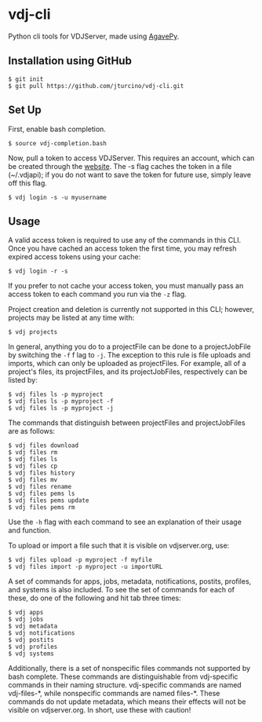 vdj-cli 
=======

Python cli tools for VDJServer, made using [AgavePy](https://github.com/TACC/agavepy).

Installation using GitHub
-------------------------

```
$ git init
$ git pull https://github.com/jturcino/vdj-cli.git
```

Set Up
------

First, enable bash completion.
```
$ source vdj-completion.bash
```

Now, pull a token to access VDJServer. This requires an account, which can be created through the [website](https://vdjserver.org/). The -s flag caches the token in a file (~/.vdjapi); if you do not want to save the token for future use, simply leave off this flag.
```
$ vdj login -s -u myusername
```

Usage
-----

A valid access token is required to use any of the commands in this CLI. Once you have cached an access token the first time, you may refresh expired access tokens using your cache:
```
$ vdj login -r -s
```
If you prefer to not cache your access token, you must manually pass an access token to each command you run via the `-z` flag.

Project creation and deletion is currently not supported in this CLI; however, projects may be listed at any time with:
```
$ vdj projects
```

In general, anything you do to a projectFile can be done to a projectJobFile by switching the `-f` f
lag to `-j`. The exception to this rule is file uploads and imports, which can only be uploaded as projectFiles. For example, all of a project's files, its projectFiles, and its projectJobFiles, respectively can be listed by:
```
$ vdj files ls -p myproject
$ vdj files ls -p myproject -f
$ vdj files ls -p myproject -j
```

The commands that distinguish between projectFiles and projectJobFiles are as follows:
```
$ vdj files download
$ vdj files rm
$ vdj files ls
$ vdj files cp
$ vdj files history
$ vdj files mv
$ vdj files rename
$ vdj files pems ls
$ vdj files pems update
$ vdj files pems rm
```
Use the `-h` flag with each command to see an explanation of their usage and function.

To upload or import a file such that it is visible on vdjserver.org, use:
```
$ vdj files upload -p myproject -f myfile
$ vdj files import -p myproject -u importURL
```

A set of commands for apps, jobs, metadata, notifications, postits, profiles, and systems is also included. To see the set of commands for each of these, do one of the following and hit tab three times:
```
$ vdj apps 
$ vdj jobs
$ vdj metadata
$ vdj notifications
$ vdj postits
$ vdj profiles
$ vdj systems
```

Additionally, there is a set of nonspecific files commands not supported by bash complete. These commands are distinguishable from vdj-specific commands in their naming structure. vdj-specific commands are named vdj-files-\*, while nonspecific commands are named files-\*. These commands do not update metadata, which means their effects will not be visible on vdjserver.org. In short, use these with caution!
